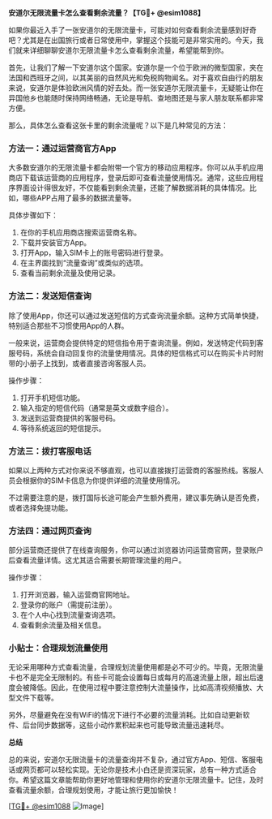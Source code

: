 **安道尔无限流量卡怎么查看剩余流量？【TG💪+ @esim1088】**

如果你最近入手了一张安道尔的无限流量卡，可能对如何查看剩余流量感到好奇吧？尤其是在出国旅行或者日常使用中，掌握这个技能可是非常实用的。今天，我们就来详细聊聊安道尔无限流量卡怎么查看剩余流量，希望能帮到你。

首先，让我们了解一下安道尔这个国家。安道尔是一个位于欧洲的微型国家，夹在法国和西班牙之间，以其美丽的自然风光和免税购物闻名。对于喜欢自由行的朋友来说，安道尔是体验欧洲风情的好去处。而一张安道尔无限流量卡，无疑能让你在异国他乡也能随时保持网络畅通，无论是导航、查地图还是与家人朋友联系都非常方便。

那么，具体怎么查看这张卡里的剩余流量呢？以下是几种常见的方法：

### 方法一：通过运营商官方App

大多数安道尔的无限流量卡都会附带一个官方的移动应用程序。你可以从手机应用商店下载该运营商的应用程序，登录后即可查看流量使用情况。通常，这些应用程序界面设计得很友好，不仅能看到剩余流量，还能了解数据消耗的具体情况。比如，哪些APP占用了最多的数据流量等。

具体步骤如下：
1. 在你的手机应用商店搜索运营商名称。
2. 下载并安装官方App。
3. 打开App，输入SIM卡上的账号密码进行登录。
4. 在主界面找到“流量查询”或类似的选项。
5. 查看当前剩余流量及使用记录。

### 方法二：发送短信查询

除了使用App，你还可以通过发送短信的方式查询流量余额。这种方式简单快捷，特别适合那些不习惯使用App的人群。

一般来说，运营商会提供特定的短信指令用于查询流量。例如，发送特定代码到客服号码，系统会自动回复你的流量使用情况。具体的短信格式可以在购买卡片时附带的小册子上找到，或者直接咨询客服人员。

操作步骤：
1. 打开手机短信功能。
2. 输入指定的短信代码（通常是英文或数字组合）。
3. 发送到运营商提供的客服号码。
4. 等待系统返回的短信提示。

### 方法三：拨打客服电话

如果以上两种方式对你来说不够直观，也可以直接拨打运营商的客服热线。客服人员会根据你的SIM卡信息为你提供详细的流量使用情况。

不过需要注意的是，拨打国际长途可能会产生额外费用，建议事先确认是否免费，或者选择免提功能。

### 方法四：通过网页查询

部分运营商还提供了在线查询服务，你可以通过浏览器访问运营商官网，登录账户后查看流量详情。这尤其适合需要长期管理流量的用户。

操作步骤：
1. 打开浏览器，输入运营商官网地址。
2. 登录你的账户（需提前注册）。
3. 在个人中心找到流量查询选项。
4. 查看剩余流量及相关信息。

### 小贴士：合理规划流量使用

无论采用哪种方式查看流量，合理规划流量使用都是必不可少的。毕竟，无限流量卡也不是完全无限制的。有些卡可能会设置每日或每月的高速流量上限，超出后速度会被降低。因此，在使用过程中要注意控制大流量操作，比如高清视频播放、大型文件下载等。

另外，尽量避免在没有WiFi的情况下进行不必要的流量消耗。比如自动更新软件、后台同步数据等，这些小动作累积起来也可能导致流量迅速耗尽。

**总结**

总的来说，安道尔无限流量卡的流量查询并不复杂，通过官方App、短信、客服电话或网页都可以轻松实现。无论你是技术小白还是资深玩家，总有一种方式适合你。希望这篇文章能帮助你更好地管理和使用你的安道尔无限流量卡。记住，及时查看流量余额，合理规划使用，才能让旅行更加愉快！

[[TG💪+ @esim1088](https://t.me/s/esim1088) ![Image](https://i.postimg.cc/4NQfJmqS/Snipaste-2025-05-13-00-14-12.png)]